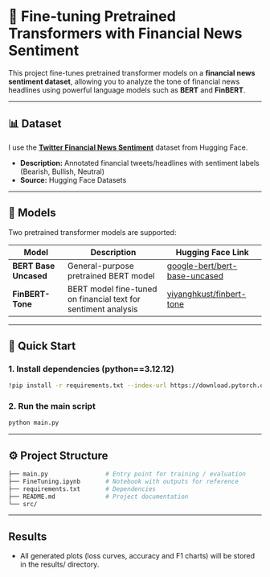 # 🧠 Fine-tuning Pretrained Transformers with Financial News Sentiment

This project fine-tunes pretrained transformer models on a **financial news sentiment dataset**, allowing you to analyze the tone of financial news headlines using powerful language models such as **BERT** and **FinBERT**.

---

## 📊 Dataset

I use the [**Twitter Financial News Sentiment**](https://huggingface.co/datasets/zeroshot/twitter-financial-news-sentiment) dataset from Hugging Face.

- **Description:** Annotated financial tweets/headlines with sentiment labels (Bearish, Bullish, Neutral)
- **Source:** Hugging Face Datasets

---

## 🧩 Models

Two pretrained transformer models are supported:

| Model | Description | Hugging Face Link |
|--------|--------------|------------------|
| **BERT Base Uncased** | General-purpose pretrained BERT model | [google-bert/bert-base-uncased](https://huggingface.co/google-bert/bert-base-uncased) |
| **FinBERT-Tone** | BERT model fine-tuned on financial text for sentiment analysis | [yiyanghkust/finbert-tone](https://huggingface.co/yiyanghkust/finbert-tone) |

---

## 🚀 Quick Start

### 1. Install dependencies (python==3.12.12)
```bash
!pip install -r requirements.txt --index-url https://download.pytorch.org/whl/cu124
```

### 2. Run the main script
```bash
python main.py
```

---

## ⚙️ Project Structure
```bash
├── main.py                # Entry point for training / evaluation
├── FineTuning.ipynb       # Notebook with outputs for reference
├── requirements.txt       # Dependencies
├── README.md              # Project documentation
└── src/
```

---

## Results

- All generated plots (loss curves, accuracy and F1 charts) will be stored in the results/ directory.

